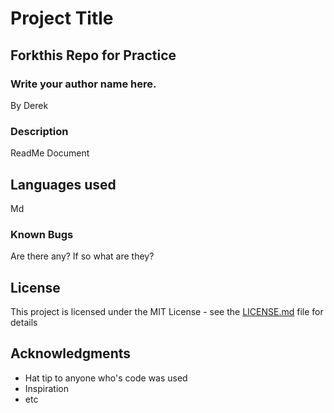 # Project Title

## Forkthis Repo for Practice

### Write your author name here.

By Derek

### Description

ReadMe Document

## Languages used

Md

### Known Bugs

Are there any? If so what are they?

## License

This project is licensed under the MIT License - see the [LICENSE.md](LICENSE.md) file for details

## Acknowledgments

* Hat tip to anyone who's code was used
* Inspiration
* etc
